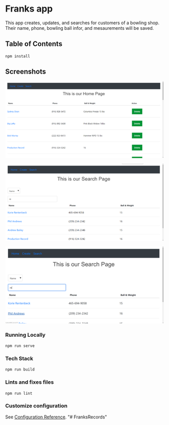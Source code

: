 # Franks app

This app creates, updates, and searches for customers of a bowling shop.  Their name, phone, bowling ball infor, and mesaurements will be saved.

## Table of Contents
```
npm install
```
## Screenshots

![alt text](screenshots/HomePage.png "Home Page")

![alt text](screenshots/SearchRecords.png "Home Page")


![alt text](screenshots/Search.png "Home Page")

### Running Locally
```
npm run serve
```

### Tech Stack
```
npm run build
```

### Lints and fixes files
```
npm run lint
```

### Customize configuration
See [Configuration Reference](https://cli.vuejs.org/config/).
"# FranksRecords" 
